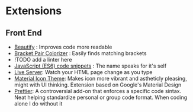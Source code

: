 # Extensions

## Front End
- [Beautify](https://marketplace.visualstudio.com/items?itemName=HookyQR.beautify) : Improves code more readable
- [Bracket Pair Colorizer](https://marketplace.visualstudio.com/items?itemName=CoenraadS.bracket-pair-colorizer) : Easily finds matching brackets
- !TODO add a linter here
- [JavaScript (ES6) code snippets](https://marketplace.visualstudio.com/items?itemName=xabikos.JavaScriptSnippets) : The name speaks for it's self
- [Live Server](https://marketplace.visualstudio.com/items?itemName=ritwickdey.LiveServer): Watch your HTML page change as you type
- [Material Icon Theme](https://marketplace.visualstudio.com/items?itemName=PKief.material-icon-theme): Makes icon more vibrant and astheticly pleasing, might with UI thinking. Extension based on Google's Material Design
- [Prettier](https://marketplace.visualstudio.com/items?itemName=esbenp.prettier-vscode&ssr=false): A controversial add-on that enforces a specific code sintax. Neat helping standardize personal or group code format. When coding alone I do without it
